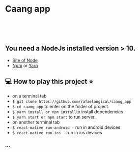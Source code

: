 <br>
<p align="center" margin="35">
  <h1>Caang app</h1>
</p>

<br><br><br>
## You need a NodeJs installed version > 10.
- <a href="https://www.google.com/url?sa=t&rct=j&q=&esrc=s&source=web&cd=1&cad=rja&uact=8&ved=2ahUKEwjEv6bx77ziAhVrGLkGHap6B1kQFjAAegQIBxAC&url=https%3A%2F%2Fnodejs.org%2F&usg=AOvVaw1tY2p-vJFWJmxWlq4sTxCn">Site of Node</a>
- <a href ="https://www.google.com/url?sa=t&rct=j&q=&esrc=s&source=web&cd=1&cad=rja&uact=8&ved=2ahUKEwj00ouK8rziAhU7GLkGHdggDWsQFjAAegQIBhAC&url=https%3A%2F%2Fwww.npmjs.com%2F&usg=AOvVaw3X687KpYu1DK9666uZ55b8" target="_blank">Npm</a>
<span> or </span>
<a href="https://www.google.com/url?sa=t&rct=j&q=&esrc=s&source=web&cd=1&cad=rja&uact=8&ved=2ahUKEwjIsc-b8rziAhXEK7kGHdO9CwUQFjAAegQIBxAC&url=https%3A%2F%2Fyarnpkg.com%2F&usg=AOvVaw2qj5CU7rs0FogkTORNDyNt" target="_blank">Yarn</a>

## 💻 How to play this project ⭐️

- on a terminal tab
- `$ git clone https://github.com/rafaelangical/caang_app`
- `$ cd caang_app` to enter on the folder of project.
- `$ yarn install or npm install`to install dependencies
- `$ yarn start or npm start` to run server.
-  on another terminal tab
- `$ react-native run-android -` run in android devices
- `$ react-native run-ios -` run in ios devices

### ...
